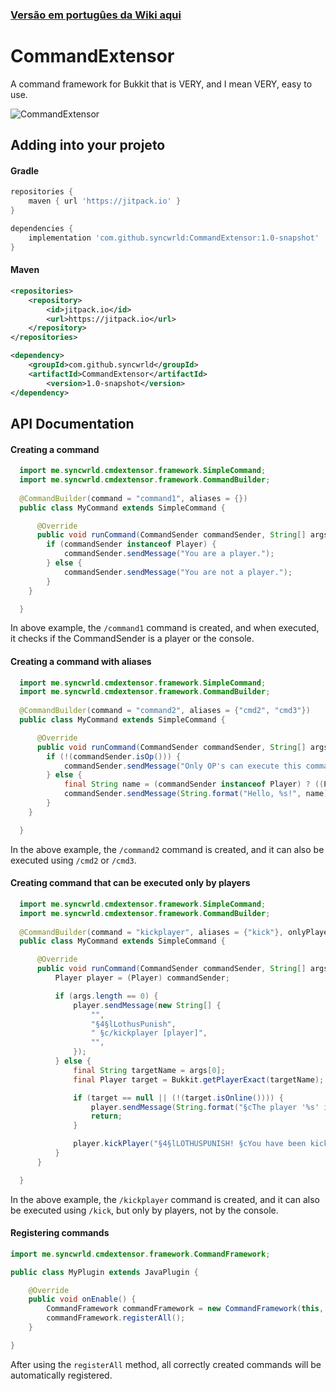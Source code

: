 ### [Versão em portugûes da Wiki aqui](https://github.com/syncwrld/CommandExtensor) ###
# CommandExtensor
A command framework for Bukkit that is VERY, and I mean VERY, easy to use.

![CommandExtensor](https://socialify.git.ci/syncwrld/CommandExtensor/image?description=1&descriptionEditable=easy-to-use%20bukkit%20command%20framework%20&font=KoHo&forks=1&issues=1&language=1&name=1&owner=1&pattern=Solid&stargazers=1&theme=Dark)

## Adding into your projeto

#### Gradle
```gradle
repositories {
	maven { url 'https://jitpack.io' }
}

dependencies {
	implementation 'com.github.syncwrld:CommandExtensor:1.0-snapshot'
}
```


#### Maven
```xml
<repositories>
	<repository>
		<id>jitpack.io</id>
		<url>https://jitpack.io</url>
	</repository>
</repositories>

<dependency>
	<groupId>com.github.syncwrld</groupId>
	<artifactId>CommandExtensor</artifactId>
        <version>1.0-snapshot</version>
</dependency>
```

## API Documentation

#### Creating a command

```java
  import me.syncwrld.cmdextensor.framework.SimpleCommand;
  import me.syncwrld.cmdextensor.framework.CommandBuilder;
  
  @CommandBuilder(command = "command1", aliases = {})
  public class MyCommand extends SimpleCommand {

      @Override
      public void runCommand(CommandSender commandSender, String[] args) {
        if (commandSender instanceof Player) {
            commandSender.sendMessage("You are a player.");
        } else {
            commandSender.sendMessage("You are not a player.");
        }
    }

  }
```
In above example, the `/command1` command is created, and when executed, it checks if the CommandSender is a player or the console.

#### Creating a command with aliases

```java
  import me.syncwrld.cmdextensor.framework.SimpleCommand;
  import me.syncwrld.cmdextensor.framework.CommandBuilder;
  
  @CommandBuilder(command = "command2", aliases = {"cmd2", "cmd3"})
  public class MyCommand extends SimpleCommand {

      @Override
      public void runCommand(CommandSender commandSender, String[] args) {
        if (!(commandSender.isOp())) {
            commandSender.sendMessage("Only OP's can execute this command.");
        } else {
            final String name = (commandSender instanceof Player) ? ((Player) commandSender).getName()) : "Console";
            commandSender.sendMessage(String.format("Hello, %s!", name));
        }
    }

  }
```
In the above example, the `/command2` command is created, and it can also be executed using `/cmd2` or `/cmd3`.

#### Creating command that can be executed only by players

```java
  import me.syncwrld.cmdextensor.framework.SimpleCommand;
  import me.syncwrld.cmdextensor.framework.CommandBuilder;
  
  @CommandBuilder(command = "kickplayer", aliases = {"kick"}, onlyPlayers = true)
  public class MyCommand extends SimpleCommand {

      @Override
      public void runCommand(CommandSender commandSender, String[] args) {
          Player player = (Player) commandSender;

          if (args.length == 0) {
              player.sendMessage(new String[] {
                  "",
                  "§4§lLothusPunish",
                  " §c/kickplayer [player]",
                  "",
              });
          } else {
              final String targetName = args[0];
              final Player target = Bukkit.getPlayerExact(targetName);

              if (target == null || (!(target.isOnline()))) {
                  player.sendMessage(String.format("§cThe player '%s' is invalid or offline.", targetName));
                  return;
              }

              player.kickPlayer("§4§lLOTHUSPUNISH! §cYou have been kicked by staff " + player.getName() + "!");
          }
      }

  }
```
In the above example, the `/kickplayer` command is created, and it can also be executed using `/kick`, but only by players, not by the console.

#### Registering commands

```java
import me.syncwrld.cmdextensor.framework.CommandFramework;

public class MyPlugin extends JavaPlugin {

    @Override
    public void onEnable() {
        CommandFramework commandFramework = new CommandFramework(this, MeuPlugin.class);
        commandFramework.registerAll();
    }

}
```
After using the `registerAll` method, all correctly created commands will be automatically registered.
